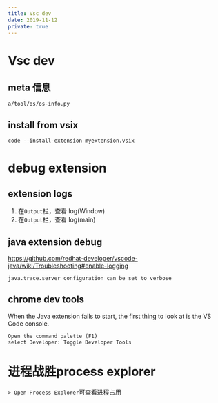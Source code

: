 ```yaml
---
title: Vsc dev
date: 2019-11-12
private: true
---
```

# Vsc dev

## meta 信息
    a/tool/os/os-info.py
## install from vsix

    code --install-extension myextension.vsix

# debug extension
## extension logs
1. 在`Output`栏，查看 log(Window)
1. 在`Output`栏，查看 log(main)

## java extension debug
https://github.com/redhat-developer/vscode-java/wiki/Troubleshooting#enable-logging

    java.trace.server configuration can be set to verbose

## chrome dev tools
When the Java extension fails to start, the first thing to look at is the VS Code console.

    Open the command palette (F1)
    select Developer: Toggle Developer Tools

# 进程战胜process explorer
`> Open Process Explorer`可查看进程占用

